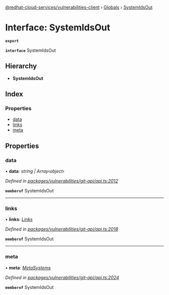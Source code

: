[@redhat-cloud-services/vulnerabilities-client](../README.md) › [Globals](../globals.md) › [SystemIdsOut](systemidsout.md)

# Interface: SystemIdsOut

**`export`** 

**`interface`** SystemIdsOut

## Hierarchy

* **SystemIdsOut**

## Index

### Properties

* [data](systemidsout.md#data)
* [links](systemidsout.md#links)
* [meta](systemidsout.md#meta)

## Properties

###  data

• **data**: *string | Array‹object›*

*Defined in [packages/vulnerabilities/git-api/api.ts:2012](https://github.com/RedHatInsights/javascript-clients/blob/master/packages/vulnerabilities/git-api/api.ts#L2012)*

**`memberof`** SystemIdsOut

___

###  links

• **links**: *[Links](links.md)*

*Defined in [packages/vulnerabilities/git-api/api.ts:2018](https://github.com/RedHatInsights/javascript-clients/blob/master/packages/vulnerabilities/git-api/api.ts#L2018)*

**`memberof`** SystemIdsOut

___

###  meta

• **meta**: *[MetaSystems](metasystems.md)*

*Defined in [packages/vulnerabilities/git-api/api.ts:2024](https://github.com/RedHatInsights/javascript-clients/blob/master/packages/vulnerabilities/git-api/api.ts#L2024)*

**`memberof`** SystemIdsOut
